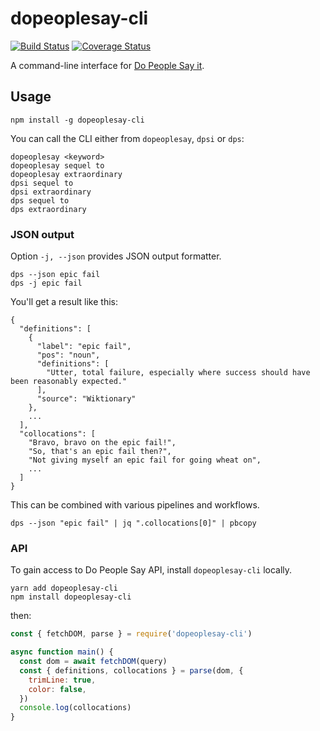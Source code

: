 # dopeoplesay-cli

[![Build Status](https://travis-ci.org/uetchy/dopeoplesay-cli.svg?branch=master)](https://travis-ci.org/uetchy/dopeoplesay-cli)
[![Coverage Status](https://coveralls.io/repos/github/uetchy/dopeoplesay-cli/badge.svg?branch=master)](https://coveralls.io/github/uetchy/dopeoplesay-cli?branch=master)

A command-line interface for [Do People Say it](https://dopeoplesay.com).

## Usage

```shell
npm install -g dopeoplesay-cli
```

You can call the CLI either from `dopeoplesay`, `dpsi` or `dps`:

```shell
dopeoplesay <keyword>
dopeoplesay sequel to
dopeoplesay extraordinary
dpsi sequel to
dpsi extraordinary
dps sequel to
dps extraordinary
```

### JSON output

Option `-j, --json` provides JSON output formatter.

```shell
dps --json epic fail
dps -j epic fail
```

You'll get a result like this:

```jsonc
{
  "definitions": [
    {
      "label": "epic fail",
      "pos": "noun",
      "definitions": [
        "Utter, total failure, especially where success should have been reasonably expected."
      ],
      "source": "Wiktionary"
    },
    ...
  ],
  "collocations": [
    "Bravo, bravo on the epic fail!",
    "So, that's an epic fail then?",
    "Not giving myself an epic fail for going wheat on",
    ...
  ]
}
```

This can be combined with various pipelines and workflows.

```shell
dps --json "epic fail" | jq ".collocations[0]" | pbcopy
```

### API

To gain access to Do People Say API, install `dopeoplesay-cli` locally.

```
yarn add dopeoplesay-cli
npm install dopeoplesay-cli
```

then:

```js
const { fetchDOM, parse } = require('dopeoplesay-cli')

async function main() {
  const dom = await fetchDOM(query)
  const { definitions, collocations } = parse(dom, {
    trimLine: true,
    color: false,
  })
  console.log(collocations)
}
```
